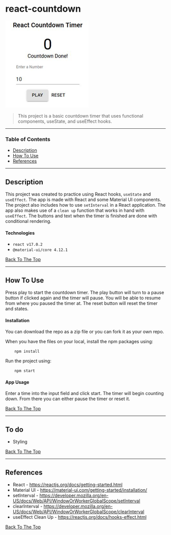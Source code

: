 # react-countdown

![React Countdown Timer](/react-countdown-timer-ss.JPG)

> This project is a basic countdown timer that uses functional components, useState, and useEffect hooks.

---

### Table of Contents


- [Description](#description)
- [How To Use](#how-to-use)
- [References](#references)

---

## Description
This project was created to practice using React hooks, ``useState`` and ``useEffect``. The app is made with React and some Material UI components. The project also includes how to use ``setInterval`` in a React application. The app also makes use of a ``clean up`` function that works in hand with ``useEffect``. The buttons and text when the timer is finished are done with conditional rendering.

#### Technologies

- ``react v17.0.2``
- ``@material-ui/core 4.12.1``


[Back To The Top](#react-counter)

---

## How To Use
Press play to start the countdown timer. The play button will turn to a pause button if clicked again and the timer will pause. You will be able to resume from where you paused the timer at. The reset button will reset the timer and states.

#### **Installation**
You can download the repo as a zip file or you can fork it as your own repo.

When you have the files on your local, install the npm packages using:
```
    npm install
```

Run the project using:
```
    npm start
```

#### **App Usage**
Enter a time into the input field and click start. The timer will begin counting down. From there you can either pause the timer or reset it.

[Back To The Top](#react-counter)

---

## To do

- Styling

[Back To The Top](#react-counter)

---

## References

- React - https://reactjs.org/docs/getting-started.html
- Material UI - https://material-ui.com/getting-started/installation/
- setInterval - https://developer.mozilla.org/en-US/docs/Web/API/WindowOrWorkerGlobalScope/setInterval
- clearInterval -  https://developer.mozilla.org/en-US/docs/Web/API/WindowOrWorkerGlobalScope/clearInterval
- useEffect Clean Up - https://reactjs.org/docs/hooks-effect.html

[Back To The Top](#react-counter)